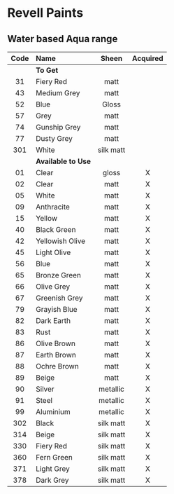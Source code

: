 # Revell Paints

## Water based Aqua range

| Code | Name | Sheen| Acquired |
|:---:|:---|:---:|:---:|
||__To Get__||
|31|Fiery Red|matt||
|43|Medium Grey|matt||
|52|Blue|Gloss||
|57|Grey|matt||
|74|Gunship Grey|matt||
|77|Dusty Grey|matt||
|301|White|silk matt||
||__Available to Use__||
|01|Clear|gloss|X|
|02|Clear|matt|X|
|05|White|matt|X|
|09|Anthracite|matt|X|
|15|Yellow|matt|X|
|40|Black Green| matt|X|
|42|Yellowish Olive|matt|X|
|45|Light Olive|matt|X|
|56|Blue|matt|X|
|65|Bronze Green|matt|X|
|66|Olive Grey|matt|X|
|67|Greenish Grey|matt|X|
|79|Grayish Blue|matt|X|
|82|Dark Earth| matt |X|
|83|Rust| matt |X|
|86|Olive Brown| matt |X|
|87|Earth Brown| matt |X|
|88|Ochre Brown| matt |X|
|89|Beige| matt |X|
|90|Silver|metallic|X|
|91|Steel|metallic|X|
|99|Aluminium|metallic|X|
|302|Black| silk matt|X|
|314|Beige|silk matt |X|
|330|Fiery Red|silk matt|X|
|360|Fern Green|silk matt|X|
|371|Light Grey|silk matt|X|
|378|Dark Grey|silk matt|X|
